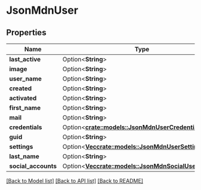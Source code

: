 # JsonMdnUser

## Properties

Name | Type | Description | Notes
------------ | ------------- | ------------- | -------------
**last_active** | Option<**String**> |  | [optional]
**image** | Option<**String**> |  | [optional]
**user_name** | Option<**String**> |  | [optional]
**created** | Option<**String**> |  | [optional]
**activated** | Option<**String**> |  | [optional]
**first_name** | Option<**String**> |  | [optional]
**mail** | Option<**String**> |  | [optional]
**credentials** | Option<[**crate::models::JsonMdnUserCredentials**](json_MDN_UserCredentials.md)> |  | [optional]
**guid** | Option<**String**> |  | [optional]
**settings** | Option<[**Vec<crate::models::JsonMdnUserSetting>**](json_MDN_UserSetting.md)> |  | [optional]
**last_name** | Option<**String**> |  | [optional]
**social_accounts** | Option<[**Vec<crate::models::JsonMdnSocialUserObject>**](json_MDN_SocialUserObject.md)> |  | [optional]

[[Back to Model list]](../README.md#documentation-for-models) [[Back to API list]](../README.md#documentation-for-api-endpoints) [[Back to README]](../README.md)


